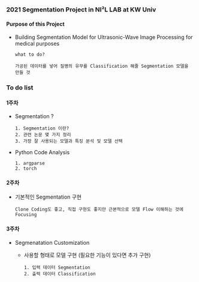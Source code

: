 ### 2021 Segmentation Project in NI²L LAB at KW Univ

#### Purpose of this Project  

  - Building Segmentation Model for Ultrasonic-Wave Image Processing for medical purposes

        what to do? 
        
        가공된 데이터를 넣어 질병의 유무를 Classification 해줄 Segmentation 모델을 만들 것
                
### To do list

#### 1주차

  - Segmentation ?

        1. Segmentation 이란? 
        2. 관련 논문 몇 가지 정리 
        3. 가장 잘 사용되는 모델과 특징 분석 및 모델 선택

  - Python Code Analysis

        1. argparse
        2. torch         

#### 2주차

  - 기본적인 Segmentation 구현

        Clone Coding도 좋고, 직접 구현도 좋지만 근본적으로 모델 Flow 이해하는 것에 Focusing
  

#### 3주차

- Segmenatation Customization 

    - 사용할 형태로 모델 구현 (필요한 기능이 있다면 추가 구현)  

          1. 입력 데이터 Segmentation
          2. 출력 데이터 Classification
      
    
  
            
        
  
  
  
  
  
